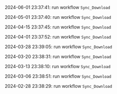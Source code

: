 2024-06-01 23:37:41: run workflow `Sync_Download` 

2024-05-01 23:37:40: run workflow `Sync_Download` 

2024-04-15 23:37:45: run workflow `Sync_Download` 

2024-04-01 23:37:52: run workflow `Sync_Download` 

2024-03-28 23:39:05: run workflow `Sync_Download` 

2024-03-20 23:38:31: run workflow `Sync_Download` 

2024-03-13 23:38:10: run workflow `Sync_Download` 

2024-03-06 23:38:51: run workflow `Sync_Download` 

2024-02-28 23:38:29: run workflow `Sync_Download` 


